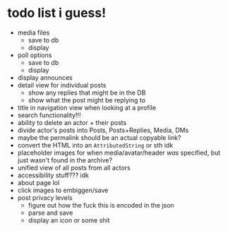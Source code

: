 #  todo list i guess!

* media files
    * save to db
    * display
* poll options
    * save to db
    * display
* display announces
* detail view for individual posts
    * show any replies that might be in the DB
    * show what the post might be replying to
* title in navigation view when looking at a profile
* search functionality!!!
* ability to delete an actor + their posts
* divide actor's posts into Posts, Posts+Replies, Media, DMs
* maybe the permalink should be an actual copyable link?
* convert the HTML into an `AttributedString` or sth idk
* placeholder images for when media/avatar/header *was* specified, but just wasn't found in the archive?
* unified view of all posts from all actors
* accessibility stuff??? idk
* about page lol
* click images to embiggen/save
* post privacy levels
    * figure out how the fuck this is encoded in the json
    * parse and save
    * display an icon or some shit

